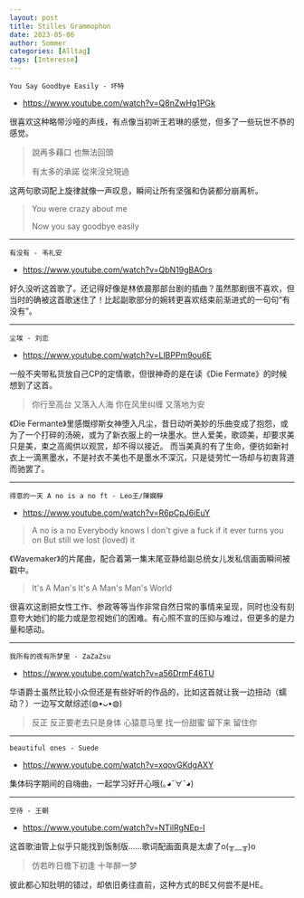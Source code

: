 ```yaml
---
layout: post
title: Stilles Grammophon
date: 2023-05-06
author: Sommer
categories: [Alltag]
tags: [Interesse]
---
```


`You Say Goodbye Easily - 坏特`

 - https://www.youtube.com/watch?v=Q8nZwHg1PGk

很喜欢这种略带沙哑的声线，有点像当初听王若琳的感觉，但多了一些玩世不恭的感觉。

> 說再多藉口 也無法回頭 
>
> 有太多的承諾 從來沒兌現過 

这两句歌词配上旋律就像一声叹息，瞬间让所有坚强和伪装都分崩离析。

> You were crazy about me 
>
> Now you say goodbye easily

---

`有没有 - 韦礼安`

 - https://www.youtube.com/watch?v=QbN19gBAOrs

好久没听这首歌了。还记得好像是林依晨那部台剧的插曲？虽然那剧很不喜欢，但当时的确被这首歌迷住了！比起副歌部分的婉转更喜欢结束前渐进式的一句句“有没有”。

---

`尘埃 - 刘恋`

 - https://www.youtube.com/watch?v=LlBPPm9ou6E

一般不夹带私货放自己CP的定情歌，但很神奇的是在读《Die Fermate》的时候想到了这首。

> 你行至高台
> 又落入人海
> 你在风里纠缠
> 又落地为安

《Die Fermante》里感慨缪斯女神堕入凡尘，昔日动听美妙的乐曲变成了抱怨，或为了一个打碎的汤碗，或为了新衣服上的一块墨水。世人爱美，歌颂美，却要求美只是美，束之高阁供以观赏，却不得以接近。
而当美真的有了生命，便彷如新衬衣上一滴黑墨水，不是衬衣不美也不是墨水不深沉，只是徒劳忙一场却与初衷背道而驰罢了。

---

`得意的一天 A no is a no ft - Leo王/陳嫻靜`

- https://www.youtube.com/watch?v=R6pCpJ6iEuY

> A no is a no
> Everybody knows
> I don't give a fuck if it ever turns you on
> But still we lost (loved) it

《Wavemaker》的片尾曲，配合着第一集末尾亚静给副总统女儿发私信画面瞬间被戳中。

> It's A Man's It's A Man's Man's World

很喜欢这剧把女性工作、参政等等当作非常自然日常的事情来呈现，同时也没有刻意夸大她们的能力或是忽视她们的困难。有心照不宣的压抑与难过，但更多的是力量和感动。

---

`我所有的夜有所梦里 - ZaZaZsu`

- https://www.youtube.com/watch?v=a56DrmF46TU

华语爵士虽然比较小众但还是有些好听的作品的，比如这首就让我一边扭动（蠕动？）一边写文献综述(◍•ᴗ•◍)

> 反正 反正要老去只是身体
> 心猿意马里
> 找一份甜蜜 留下来 留住你

---

`beautiful ones - Suede`

- https://www.youtube.com/watch?v=xqovGKdgAXY

集体码字期间的自嗨曲，一起学习好开心哦(｡◕ˇ∀ˇ◕)

---

`空待 - 王朝`

- https://www.youtube.com/watch?v=NTilRgNEp-I

这首歌油管上似乎只能找到饭制版……歌词配画面真是太虐了o(╥﹏╥)o

>仿若昨日檐下初逢
>十年醉一梦

彼此都心知肚明的错过，却依旧勇往直前，这种方式的BE又何尝不是HE。